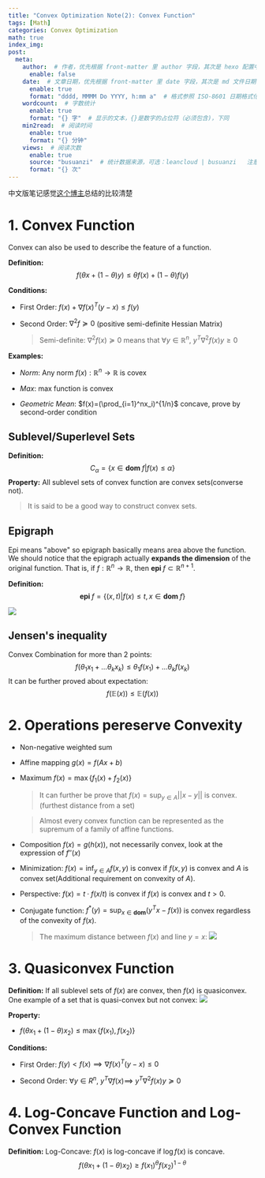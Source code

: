 ```yaml
---
title: "Convex Optimization Note(2): Convex Function"
tags: [Math]
categories: Convex Optimization 
math: true
index_img: 
post:
  meta:
    author:  # 作者，优先根据 front-matter 里 author 字段，其次是 hexo 配置中 author 值
      enable: false
    date:  # 文章日期，优先根据 front-matter 里 date 字段，其次是 md 文件日期
      enable: true
      format: "dddd, MMMM Do YYYY, h:mm a"  # 格式参照 ISO-8601 日期格式化
    wordcount:  # 字数统计
      enable: true
      format: "{} 字"  # 显示的文本，{}是数字的占位符（必须包含)，下同
    min2read:  # 阅读时间
      enable: true
      format: "{} 分钟"
    views:  # 阅读次数
      enable: true
      source: "busuanzi"  # 统计数据来源，可选：leancloud | busuanzi   注意不蒜子会间歇抽风
      format: "{} 次"
---
```


中文版笔记感觉[这个博主](https://chriszhangcx.github.io/%E5%87%B8%E4%BC%98%E5%8C%96%E7%AC%94%E8%AE%B0-2-%E5%87%B8%E5%87%BD%E6%95%B0/
)总结的比较清楚

# 1. Convex Function
Convex can also be used to describe the feature of a function.

**Definition:**
$$f(\theta x+(1-\theta) y)\leq\theta f(x) + (1-\theta)f(y)$$

**Conditions:**

- First Order: $f(x) + \nabla f(x)^T(y-x)\leq f(y)$
  
- Second Order: $\nabla^2f\succeq0$ (positive semi-definite Hessian Matrix)
  
  > Semi-definite: $\nabla^2f(x)\succeq0$ means that $\forall y\in\mathbb{R}^n$, $y^T\nabla^2f(x)y\geq0$

**Examples:**

- *Norm*: Any norm $f(x):\mathbb{R}^n\rightarrow\mathbb{R}$ is covex
  
- *Max*: max function is convex
  
- *Geometric Mean*: $f(x)=(\prod_{i=1}^nx_i)^{1/n}$ concave, prove by second-order condition



## Sublevel/Superlevel Sets
**Definition:**
$$C_{\alpha}=\{x\in\textbf{dom }f|f(x)\leq\alpha\}$$
**Property:** All sublevel sets of convex function are convex sets(converse not). 

> It is said to be a good way to construct convex sets. 


## Epigraph
Epi means "above" so epigraph basically means area above the function. We should notice that the epigraph actually **expands the dimension** of the original function. That is, if $f:\mathbb{R}^n\rightarrow\mathbb{R}$, then $\textbf{epi }f\subset\mathbb{R}^{n+1}$.

**Definition:**
$$\textbf{epi }f=\{(x,t)|f(x)\leq t, x\in\textbf{dom }f\}$$

![](/blog/img/epigraph.png)

## Jensen's inequality
Convex Combination for more than 2 points:
$$f(\theta_1 x_1+\dots \theta_kx_k)\leq\theta_1f(x_1)+\dots \theta_kf(x_k)$$
It can be further proved about expectation:
$$f(\mathbb{E}(x))\leq\mathbb{E}(f(x))$$


# 2. Operations pereserve Convexity
- Non-negative weighted sum
  
- Affine mapping $g(x)=f(Ax+b)$
  
- Maximum $f(x)=\max\{f_1(x)+f_2(x)\}$
  
  > It can further be prove that $f(x)=\sup_{y\in A}||x-y||$ is convex.(furthest distance from a set)
  
  > Almost every convex function can be represented as the supremum of a family of affine functions.

- Composition $f(x)=g(h(x))$, not necessarily convex, look at the expression of $f''(x)$
  
- Minimization: $f(x)=\inf_{y\in A}f(x,y)$ is convex if $f(x,y)$ is convex and $A$ is convex set(Additional requirement on convexity of $A$).
  
- Perspective: $f(x)=t\cdot f(x/t)$ is convex if $f(x)$ is convex and $t>0$.
  
- Conjugate function: $f^*(y)=\sup_{x\in\textbf{dom}}(y^  Tx-f(x))$ is convex regardless of the convexity of $f(x)$.
  
  > The maximum distance between $f(x)$ and line $y=x$:
  ![](/blog/img/conjugate.png)

# 3. Quasiconvex Function
**Definition:** If all sublevel sets of $f(x)$ are convex, then $f(x)$ is quasiconvex. One example of a set that is quasi-convex but not convex:
![](/blog/img/quasi_convex.png)

**Property:**

- $f(\theta x_1+(1-\theta)x_2)\leq \max\{f(x_1),f(x_2)\}$

**Conditions:**

- First Order: $f(y)<f(x)\implies\nabla f(x)^T(y-x)\leq 0$
  
- Second Order: $\forall y\in R^n$, $y^T\nabla f(x)\implies$ $y^T\nabla^2f(x)y\succeq 0$ 

# 4. Log-Concave Function and Log-Convex Function
**Definition:**
Log-Concave: $f(x)$ is log-concave if $\log f(x)$ is concave.
$$f(\theta x_1+(1-\theta)x_2)\geq f(x_1)^{\theta}f(x_2)^{1-\theta}$$

